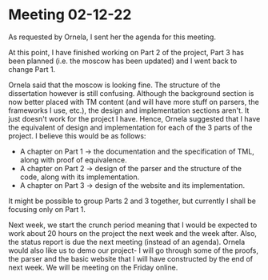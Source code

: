 # Meeting 02-12-22

As requested by Ornela, I sent her the agenda for this meeting.

At this point, I have finished working on Part 2 of the project, Part 3 has been planned (i.e. the moscow has been updated) and I went back to change Part 1.

Ornela said that the moscow is looking fine. The structure of the dissertation however is still confusing. Although the background section is now better placed with TM content (and will have more stuff on parsers, the frameworks I use, etc.), the design and implementation sections aren't. It just doesn't work for the project I have. Hence, Ornela suggested that I have the equivalent of design and implementation for each of the 3 parts of the project. I believe this would be as follows:


* A chapter on Part 1 -> the documentation and the specification of TML, along with proof of equivalence.
* A chapter on Part 2 -> design of the parser and the structure of the code, along with its implementation.
* A chapter on Part 3 -> design of the website and its implementation.

It might be possible to group Parts 2 and 3 together, but currently I shall be focusing only on Part 1.

Next week, we start the crunch period meaning that I would be expected to work about 20 hours on the project the next week and the week after. Also, the status report is due the next meeting (instead of an agenda). Ornela would also like us to demo our project- I will go through some of the proofs, the parser and the basic website that I will have constructed by the end of next week. We will be meeting on the Friday online.